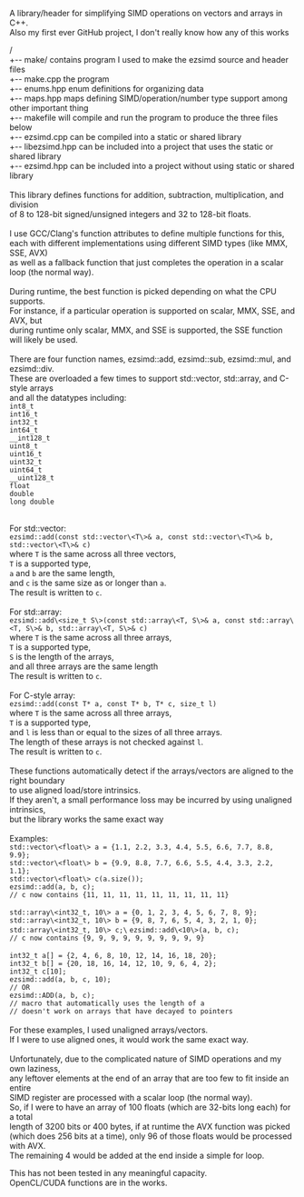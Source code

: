 A library/header for simplifying SIMD operations on vectors and arrays in C++.\
Also my first ever GitHub project, I don't really know how any of this works

/\
+-- make/           contains program I used to make the ezsimd source and header files\
    +-- make.cpp    the program\
    +-- enums.hpp   enum definitions for organizing data\
    +-- maps.hpp    maps defining SIMD/operation/number type support among other important thing\
    +-- makefile    will compile and run the program to produce the three files below\
+-- ezsimd.cpp      can be compiled into a static or shared library\
+-- libezsimd.hpp   can be included into a project that uses the static or shared library\
+-- ezsimd.hpp      can be included into a project without using static or shared library\
\
This library defines functions for addition, subtraction, multiplication, and division\
of 8 to 128-bit signed/unsigned integers and 32 to 128-bit floats.\
\
I use GCC/Clang's function attributes to define multiple functions for this,\
each with different implementations using different SIMD types (like MMX, SSE, AVX)\
as well as a fallback function that just completes the operation in a scalar loop (the normal way).\
\
During runtime, the best function is picked depending on what the CPU supports.\
For instance, if a particular operation is supported on scalar, MMX, SSE, and AVX, but\
during runtime only scalar, MMX, and SSE is supported, the SSE function will likely be used.\
\
There are four function names, ezsimd::add, ezsimd::sub, ezsimd::mul, and ezsimd::div.\
These are overloaded a few times to support std::vector, std::array, and C-style arrays\
and all the datatypes including:\
    ```int8_t```\
    ```int16_t```\
    ```int32_t```\
    ```int64_t```\
    ```__int128_t```\
    ```uint8_t```\
    ```uint16_t```\
    ```uint32_t```\
    ```uint64_t```\
    ```__uint128_t```\
    ```float```\
    ```double```\
    ```long double```
    
\
For std::vector:\
    ```ezsimd::add(const std::vector\<T\>& a, const std::vector\<T\>& b, std::vector\<T\>& c)```\
    where ```T``` is the same across all three vectors,\
    ```T``` is a supported type,\
    ```a``` and ```b``` are the same length,\
    and ```c``` is the same size as or longer than ```a```.\
    The result is written to ```c```.\
\
For std::array:\
    ```ezsimd::add\<size_t S\>(const std::array\<T, S\>& a, const std::array\<T, S\>& b, std::array\<T, S\>& c)```\
    where ```T``` is the same across all three arrays,\
    ```T``` is a supported type,\
    ```S``` is the length of the arrays,\
    and all three arrays are the same length\
    The result is written to ```c```.\
\
For C-style array:\
    ```ezsimd::add(const T* a, const T* b, T* c, size_t l)```\
    where ```T``` is the same across all three arrays,\
    ```T``` is a supported type,\
    and ```l``` is less than or equal to the sizes of all three arrays.\
    The length of these arrays is not checked against ```l```.\
    The result is written to ```c```.\
\
These functions automatically detect if the arrays/vectors are aligned to the right boundary\
to use aligned load/store intrinsics.\
If they aren't, a small performance loss may be incurred by using unaligned intrinsics,\
but the library works the same exact way\
\
Examples:\
    ```std::vector\<float\> a = {1.1, 2.2, 3.3, 4.4, 5.5, 6.6, 7.7, 8.8, 9.9};```\
    ```std::vector\<float\> b = {9.9, 8.8, 7.7, 6.6, 5.5, 4.4, 3.3, 2.2, 1.1};```\
    ```std::vector\<float\> c(a.size());```\
    ```ezsimd::add(a, b, c);```\
    ```// c now contains {11, 11, 11, 11, 11, 11, 11, 11, 11}```\
\
    ```std::array\<int32_t, 10\> a = {0, 1, 2, 3, 4, 5, 6, 7, 8, 9};```\
    ```std::array\<int32_t, 10\> b = {9, 8, 7, 6, 5, 4, 3, 2, 1, 0};```\
    ```std::array\<int32_t, 10\> c;\```
    ```ezsimd::add\<10\>(a, b, c);```\
    ```// c now contains {9, 9, 9, 9, 9, 9, 9, 9, 9, 9}```\
\
    ```int32_t a[] = {2, 4, 6, 8, 10, 12, 14, 16, 18, 20};```\
    ```int32_t b[] = {20, 18, 16, 14, 12, 10, 9, 6, 4, 2};```\
    ```int32_t c[10];```\
    ```ezsimd::add(a, b, c, 10);```\
    ```// OR```\
    ```ezsimd::ADD(a, b, c);```\
    ```// macro that automatically uses the length of a```\
    ```// doesn't work on arrays that have decayed to pointers```\
\
    For these examples, I used unaligned arrays/vectors.\
    If I were to use aligned ones, it would work the same exact way.\
\
    Unfortunately, due to the complicated nature of SIMD operations and my own laziness,\
    any leftover elements at the end of an array that are too few to fit inside an entire\
    SIMD register are processed with a scalar loop (the normal way).\
    So, if I were to have an array of 100 floats (which are 32-bits long each) for a total\
    length of 3200 bits or 400 bytes, if at runtime the AVX function was picked\
    (which does 256 bits at a time), only 96 of those floats would be processed with AVX.\
    The remaining 4 would be added at the end inside a simple for loop.

This has not been tested in any meaningful capacity.\
OpenCL/CUDA functions are in the works.